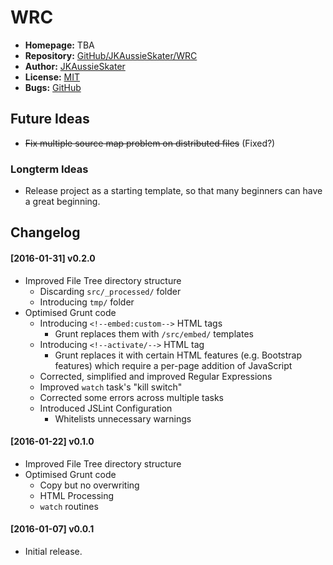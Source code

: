 # WRC
* __Homepage:__ TBA
* __Repository:__ [GitHub/JKAussieSkater/WRC](https://github.com/JKAussieSkater/WRC)
* __Author:__ [JKAussieSkater](https://github.com/JKAussieSkater)
* __License:__ [MIT](http://opensource.org/licenses/MIT)
* __Bugs:__ [GitHub](https://github.com/JKAussieSkater/WRC/issues)

## Future Ideas
* ~~Fix multiple source map problem on distributed files~~ (Fixed?)

### Longterm Ideas
* Release project as a starting template, so that many beginners can have a great beginning.

## Changelog

#### [2016-01-31] v0.2.0
* Improved File Tree directory structure
  * Discarding `src/_processed/` folder
  * Introducing `tmp/` folder
* Optimised Grunt code
  * Introducing `<!--embed:custom-->` HTML tags
    * Grunt replaces them with `/src/embed/` templates
  * Introducing `<!--activate/-->` HTML tag
    * Grunt replaces it with certain HTML features (e.g. Bootstrap features) which require a per-page addition of JavaScript
  * Corrected, simplified and improved Regular Expressions
  * Improved `watch` task's "kill switch"
  * Corrected some errors across multiple tasks
  * Introduced JSLint Configuration
    * Whitelists unnecessary warnings

#### [2016-01-22] v0.1.0
* Improved File Tree directory structure
* Optimised Grunt code
  * Copy but no overwriting
  * HTML Processing
  * `watch` routines

#### [2016-01-07] v0.0.1
* Initial release.
